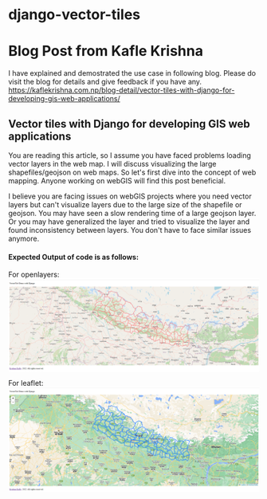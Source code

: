 # django-vector-tiles

# Blog Post from Kafle Krishna

I have explained and demostrated the use case in following blog. Please do visit the blog for details and give feedback if you have any. https://kaflekrishna.com.np/blog-detail/vector-tiles-with-django-for-developing-gis-web-applications/

## Vector tiles with Django for developing GIS web applications
You are reading this article, so I assume you have faced problems loading vector layers in the web map. I will discuss visualizing the large shapefiles/geojson on web maps. So let's first dive into the concept of web mapping. Anyone working on webGIS will find this post beneficial.

I believe you are facing issues on webGIS projects where you need vector layers but can't visualize layers due to the large size of the shapefile or geojson. You may have seen a slow rendering time of a large geojson layer. Or you may have generalized the layer and tried to visualize the layer and found inconsistency between layers. You don't have to face similar issues anymore.

#### Expected Output of code is as follows:
For openlayers:
<img src="openlayers.png" align='center'>

For leaflet:
<img src="leaflet.png" align='center'>
